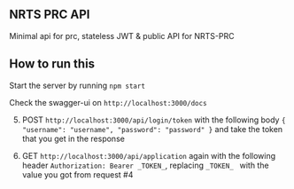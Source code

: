 ## NRTS PRC API

Minimal api for prc, stateless JWT & public API for NRTS-PRC

## How to run this
 
Start the server by running `npm start`

Check the swagger-ui on `http://localhost:3000/docs`

5) POST `http://localhost:3000/api/login/token` with the following body
``
{
"username": "username",
"password": "password"
}
``
 and take the token that you get in the response
 
 6) GET `http://localhost:3000/api/application` again with the following header
 ``Authorization: Bearer _TOKEN_``, replacing `_TOKEN_ ` with the value you got from request #4
